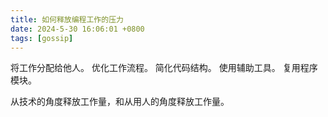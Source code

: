 ```yaml
---
title: 如何释放编程工作的压力
date: 2024-5-30 16:06:01 +0800
tags: [gossip]
---
```


将工作分配给他人。
优化工作流程。
简化代码结构。
使用辅助工具。
复用程序模块。

从技术的角度释放工作量，和从用人的角度释放工作量。
